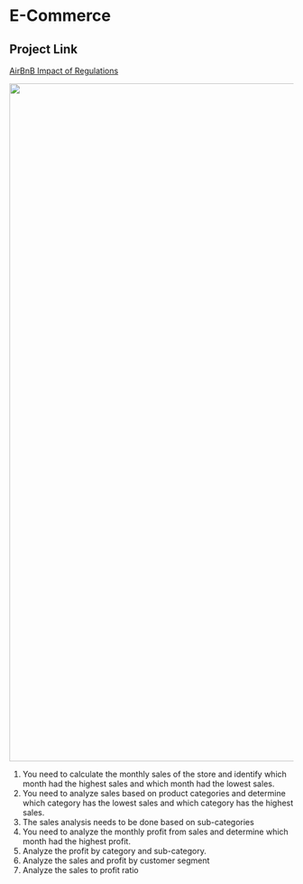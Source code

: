 # E-Commerce

## Project Link

[AirBnB Impact of Regulations]([https://www.kaggle.com/code/nehadattatraypawar/airbnb](https://github.com/Np-pawar/ecommerce/blob/maine%20commerce%20sales.ipynb))

<img src="[https://miro.medium.com/v2/resize:fit:3000/1*FyZktqFMhrQD3swFaNun2g.jpeg](https://thumbs.dreamstime.com/b/e-commerce-online-shopping-business-technology-concept-screen-e-commerce-online-shopping-business-technology-concept-screen-207950081.jpg)" width=1200>

1.	You need to calculate the monthly sales of the store and identify which month had the highest sales and which month had the lowest sales.
2.	You need to analyze sales based on product categories and determine which category has the lowest sales and which category has the highest sales.
3.	The sales analysis needs to be done based on sub-categories
4.	You need to analyze the monthly profit from sales and determine which month had the highest profit.
5.	Analyze the profit by category and sub-category.
6.	Analyze the sales and profit by customer segment
7.	Analyze the sales to profit ratio
